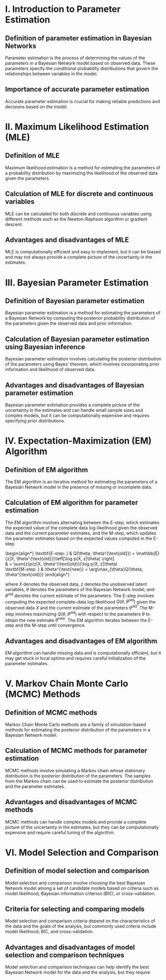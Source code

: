 # I. Introduction to Parameter Estimation

## Definition of parameter estimation in Bayesian Networks
Parameter estimation is the process of determining the values of the parameters in a Bayesian Network model based on observed data. These parameters specify the conditional probability distributions that govern the relationships between variables in the model.

## Importance of accurate parameter estimation
Accurate parameter estimation is crucial for making reliable predictions and decisions based on the model.

# II. Maximum Likelihood Estimation (MLE)

## Definition of MLE
Maximum likelihood estimation is a method for estimating the parameters of a probability distribution by maximizing the likelihood of the observed data given the parameters.

## Calculation of MLE for discrete and continuous variables
MLE can be calculated for both discrete and continuous variables using different methods such as the Newton-Raphson algorithm or gradient descent.

## Advantages and disadvantages of MLE
MLE is computationally efficient and easy to implement, but it can be biased and may not always provide a complete picture of the uncertainty in the estimates.

# III. Bayesian Parameter Estimation

## Definition of Bayesian parameter estimation
Bayesian parameter estimation is a method for estimating the parameters of a Bayesian Network by computing the posterior probability distribution of the parameters given the observed data and prior information.

## Calculation of Bayesian parameter estimation using Bayesian inference
Bayesian parameter estimation involves calculating the posterior distribution of the parameters using Bayes' theorem, which involves incorporating prior information and likelihood of observed data.

## Advantages and disadvantages of Bayesian parameter estimation
Bayesian parameter estimation provides a complete picture of the uncertainty in the estimates and can handle small sample sizes and complex models, but it can be computationally expensive and requires specifying prior distributions.

# IV. Expectation-Maximization (EM) Algorithm

## Definition of EM algorithm
The EM algorithm is an iterative method for estimating the parameters of a Bayesian Network model in the presence of missing or incomplete data.

## Calculation of EM algorithm for parameter estimation
The EM algorithm involves alternating between the E-step, which estimates the expected value of the complete data log-likelihood given the observed data and the current parameter estimates, and the M-step, which updates the parameter estimates based on the expected values computed in the E-step.

\begin{align*}
\textbf{E-step: } & Q(\theta, \theta^{\text{old}}) = \mathbb{E}{z|X, \theta^{\text{old}}}\left[\log p(X, z|\theta) \right] \
& = \sum{z}p(z|X, \theta^{\text{old}})\log p(X, z|\theta) \
\textbf{M-step: } & \theta^{\text{new}} = \arg\max_{\theta}Q(\theta, \theta^{\text{old}})
\end{align*}

where $X$ denotes the observed data, $z$ denotes the unobserved latent variables, $\theta$ denotes the parameters of the Bayesian Network model, and $\theta^{\text{old}}$ denotes the current estimate of the parameters. The E-step involves computing the expected complete-data log-likelihood $Q(\theta, \theta^{\text{old}})$ given the observed data $X$ and the current estimate of the parameters $\theta^{\text{old}}$. The M-step involves maximizing $Q(\theta, \theta^{\text{old}})$ with respect to the parameters $\theta$ to obtain the new estimate $\theta^{\text{new}}$. The EM algorithm iterates between the E-step and the M-step until convergence.

## Advantages and disadvantages of EM algorithm
EM algorithm can handle missing data and is computationally efficient, but it may get stuck in local optima and requires careful initialization of the parameter estimates.

# V. Markov Chain Monte Carlo (MCMC) Methods

## Definition of MCMC methods
Markov Chain Monte Carlo methods are a family of simulation-based methods for estimating the posterior distribution of the parameters in a Bayesian Network model.

## Calculation of MCMC methods for parameter estimation
MCMC methods involve simulating a Markov chain whose stationary distribution is the posterior distribution of the parameters. The samples from the Markov chain can be used to estimate the posterior distribution and the parameter estimates.

## Advantages and disadvantages of MCMC methods
MCMC methods can handle complex models and provide a complete picture of the uncertainty in the estimates, but they can be computationally expensive and require careful tuning of the algorithm.

# VI. Model Selection and Comparison

## Definition of model selection and comparison
Model selection and comparison involve choosing the best Bayesian Network model among a set of candidate models based on criteria such as model likelihood, Bayesian information criterion (BIC), or cross-validation.

## Criteria for selecting and comparing models
Model selection and comparison criteria depend on the characteristics of the data and the goals of the analysis, but commonly used criteria include model likelihood, BIC, and cross-validation.

## Advantages and disadvantages of model selection and comparison techniques
Model selection and comparison techniques can help identify the best Bayesian Network model for the data and the analysis, but they require
